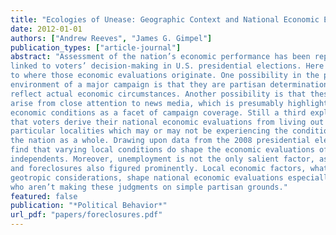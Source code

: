 ```yaml
---
title: "Ecologies of Unease: Geographic Context and National Economic Evaluations"
date: 2012-01-01
authors: ["Andrew Reeves", "James G. Gimpel"]
publication_types: ["article-journal"]
abstract: "Assessment of the nation’s economic performance has been repeatedly
linked to voters’ decision-making in U.S. presidential elections. Here we inquire as
to where those economic evaluations originate. One possibility in the politicized
environment of a major campaign is that they are partisan determinations and do not
reflect actual economic circumstances. Another possibility is that these judgments
arise from close attention to news media, which is presumably highlighting national
economic conditions as a facet of campaign coverage. Still a third explanation is
that voters derive their national economic evaluations from living out their lives in
particular localities which may or may not be experiencing the conditions that affect
the nation as a whole. Drawing upon data from the 2008 presidential election, we
find that varying local conditions do shape the economic evaluations of political
independents. Moreover, unemployment is not the only salient factor, as fuel prices
and foreclosures also figured prominently. Local economic factors, what we call
geotropic considerations, shape national economic evaluations especially for those
who aren’t making these judgments on simple partisan grounds."
featured: false
publication: "*Political Behavior*"
url_pdf: "papers/foreclosures.pdf"
---
```


